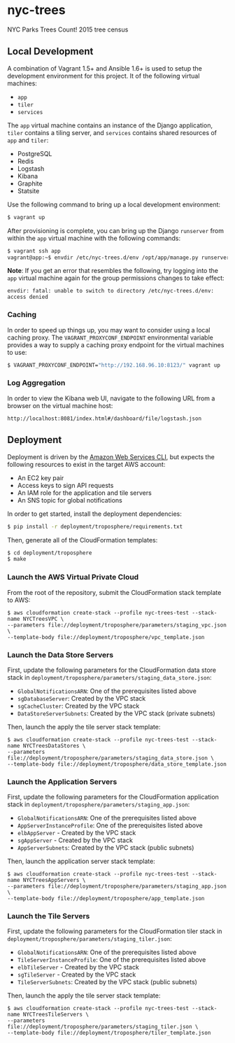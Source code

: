 nyc-trees
=========

NYC Parks Trees Count! 2015 tree census

## Local Development

A combination of Vagrant 1.5+ and Ansible 1.6+ is used to setup the development environment for this project. It of the following virtual machines:

- `app`
- `tiler`
- `services`

The `app` virtual machine contains an instance of the Django application, `tiler` contains a tiling server, and `services` contains shared resources of `app` and `tiler`:

- PostgreSQL
- Redis
- Logstash
- Kibana
- Graphite
- Statsite

Use the following command to bring up a local development environment:

```bash
$ vagrant up
```

After provisioning is complete, you can bring up the Django `runserver` from within the `app` virtual machine with the following commands:

```bash
$ vagrant ssh app
vagrant@app:~$ envdir /etc/nyc-trees.d/env /opt/app/manage.py runserver
```

**Note**: If you get an error that resembles the following, try logging into the `app` virtual machine again for the group permissions changes to take effect:

```
envdir: fatal: unable to switch to directory /etc/nyc-trees.d/env: access denied
```

### Caching

In order to speed up things up, you may want to consider using a local caching proxy. The `VAGRANT_PROXYCONF_ENDPOINT` environmental variable provides a way to supply a caching proxy endpoint for the virtual machines to use:

```bash
$ VAGRANT_PROXYCONF_ENDPOINT="http://192.168.96.10:8123/" vagrant up
```

### Log Aggregation

In order to view the Kibana web UI, navigate to the following URL from a browser on the virtual machine host:

```
http://localhost:8081/index.html#/dashboard/file/logstash.json
```

## Deployment

Deployment is driven by the [Amazon Web Services CLI](http://aws.amazon.com/cli/), but expects the following resources to exist in the target AWS account:

- An EC2 key pair
- Access keys to sign API requests
- An IAM role for the application and tile servers
- An SNS topic for global notifications

In order to get started, install the deployment dependencies:

```bash
$ pip install -r deployment/troposphere/requirements.txt
```

Then, generate all of the CloudFormation templates:

```bash
$ cd deployment/troposphere
$ make
```

### Launch the AWS Virtual Private Cloud

From the root of the repository, submit the CloudFormation stack template to AWS:

```
$ aws cloudformation create-stack --profile nyc-trees-test --stack-name NYCTreesVPC \
--parameters file://deployment/troposphere/parameters/staging_vpc.json \
--template-body file://deployment/troposphere/vpc_template.json
```

### Launch the Data Store Servers

First, update the following parameters for the CloudFormation data store stack in `deployment/troposphere/parameters/staging_data_store.json`:

- `GlobalNotificationsARN`: One of the prerequisites listed above
- `sgDatabaseServer`: Created by the VPC stack
- `sgCacheCluster`: Created by the VPC stack
- `DataStoreServerSubnets`: Created by the VPC stack (private subnets)

Then, launch the apply the tile server stack template:

```
$ aws cloudformation create-stack --profile nyc-trees-test --stack-name NYCTreesDataStores \
--parameters file://deployment/troposphere/parameters/staging_data_store.json \
--template-body file://deployment/troposphere/data_store_template.json
```

### Launch the Application Servers

First, update the following parameters for the CloudFormation application stack in `deployment/troposphere/parameters/staging_app.json`:

- `GlobalNotificationsARN`: One of the prerequisites listed above
- `AppServerInstanceProfile`: One of the prerequisites listed above
- `elbAppServer` - Created by the VPC stack
- `sgAppServer` - Created by the VPC stack
- `AppServerSubnets`: Created by the VPC stack (public subnets)

Then, launch the application server stack template:

```
$ aws cloudformation create-stack --profile nyc-trees-test --stack-name NYCTreesAppServers \
--parameters file://deployment/troposphere/parameters/staging_app.json \
--template-body file://deployment/troposphere/app_template.json
```

### Launch the Tile Servers

First, update the following parameters for the CloudFormation tiler stack in `deployment/troposphere/parameters/staging_tiler.json`:

- `GlobalNotificationsARN`: One of the prerequisites listed above
- `TileServerInstanceProfile`: One of the prerequisites listed above
- `elbTileServer` - Created by the VPC stack
- `sgTileServer` - Created by the VPC stack
- `TileServerSubnets`: Created by the VPC stack (public subnets)

Then, launch the apply the tile server stack template:

```
$ aws cloudformation create-stack --profile nyc-trees-test --stack-name NYCTreesTileServers \
--parameters file://deployment/troposphere/parameters/staging_tiler.json \
--template-body file://deployment/troposphere/tiler_template.json
```
